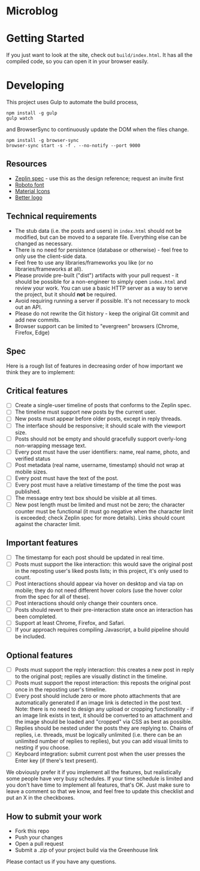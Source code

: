 
# Microblog

# Getting Started

If you just want to look at the site, check out `build/index.html`. It has all the compiled code, so you can open it in your browser easily.

# Developing

This project uses Gulp to automate the build process,
```
npm install -g gulp
gulp watch
```

and BrowserSync to continuously update the DOM when the files change.

```
npm install -g browser-sync
browser-sync start -s -f . --no-notify --port 9000
```

## Resources

* [Zeplin spec](https://zpl.io/Tycej) - use this as the design reference; request an invite first
* [Roboto font](https://fonts.google.com/specimen/Roboto)
* [Material Icons](http://google.github.io/material-design-icons/)
* [Better logo](better-icon.svg)

## Technical requirements

* The stub data (i.e. the posts and users) in `index.html` should not be modified, but can be moved to a separate file. Everything else can be changed as necessary.
* There is no need for persistence (database or otherwise) - feel free to only use the client-side data.
* Feel free to use any libraries/frameworks you like (or no libraries/frameworks at all).
* Please provide pre-built ("dist") artifacts with your pull request - it should be possible for a non-engineer to simply open `index.html` and review your work. You can use a basic HTTP server as a way to serve the project, but it should **not** be required.
* Avoid requiring running a server if possible. It's not necessary to mock out an API.
* Please do not rewrite the Git history - keep the original Git commit and add new commits.
* Browser support can be limited to "evergreen" browsers (Chrome, Firefox, Edge)

## Spec

Here is a rough list of features in decreasing order of how important we think they are to implement:

## Critical features

* [ ] Create a single-user timeline of posts that conforms to the Zeplin spec.
* [ ] The timeline must support new posts by the current user.
* [ ] New posts must appear before older posts, except in reply threads.
* [ ] The interface should be responsive; it should scale with the viewport size.
* [ ] Posts should not be empty and should gracefully support overly-long non-wrapping message text.
* [ ] Every post must have the user identifiers: name, real name, photo, and verified status
* [ ] Post metadata (real name, username, timestamp) should not wrap at mobile sizes.
* [ ] Every post must have the text of the post.
* [ ] Every post must have a relative timestamp of the time the post was published.
* [ ] The message entry text box should be visible at all times.
* [ ] New post length must be limited and must not be zero; the character counter must be functional (it must go negative when the character limit is exceeded; check Zeplin spec for more details). Links should count against the character limit.

## Important features

* [ ] The timestamp for each post should be updated in real time.
* [ ] Posts must support the like interaction: this would save the original post in the reposting user's liked posts lists; in this project, it's only used to count.
* [ ] Post interactions should appear via hover on desktop and via tap on mobile; they do not need different hover colors (use the hover color from the spec for all of these).
* [ ] Post interactions should only change their counters once.
* [ ] Posts should revert to their pre-interaction state once an interaction has been completed.
* [ ] Support at least Chrome, Firefox, and Safari.
* [ ] If your approach requires compiling Javascript, a build pipeline should be included.

## Optional features

* [ ] Posts must support the reply interaction: this creates a new post in reply to the original post; replies are visually distinct in the timeline.
* [ ] Posts must support the repost interaction: this reposts the original post once in the reposting user's timeline.
* [ ] Every post should include zero or more photo attachments that are automatically generated if an image link is detected in the post text. Note: there is no need to design any upload or cropping functionality - if an image link exists in text, it should be converted to an attachment and the image should be loaded and "cropped" via CSS as best as possible.
* [ ] Replies should be nested under the posts they are replying to. Chains of replies, i.e. threads, must be logically unlimited (i.e. there can be an unlimited number of replies to replies), but you can add visual limits to nesting if you choose.
* [ ] Keyboard integration: submit current post when the user presses the Enter key (if there's text present).

We obviously prefer it if you implement all the features, but realistically some people have very busy schedules. If your time schedule is limited and you don't have time to implement all features, that's OK. Just make sure to leave a comment so that we know, and feel free to update this checklist and put an X in the checkboxes.

## How to submit your work

* Fork this repo
* Push your changes
* Open a pull request
* Submit a .zip of your project build via the Greenhouse link

Please contact us if you have any questions.
